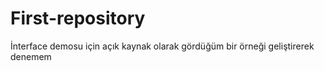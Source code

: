 # First-repository
İnterface demosu için açık kaynak olarak gördüğüm bir örneği geliştirerek denemem

